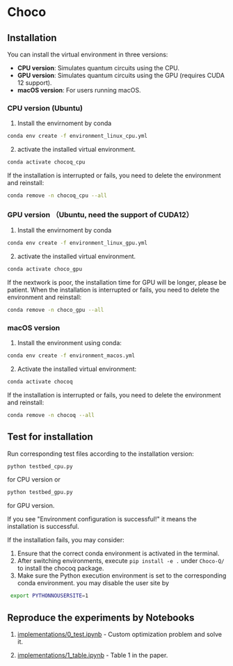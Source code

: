 # Choco

## Installation

You can install the virtual environment in three versions:

- **CPU version**: Simulates quantum circuits using the CPU.
- **GPU version**: Simulates quantum circuits using the GPU (requires CUDA 12 support).
- **macOS version**: For users running macOS.

### CPU version (Ubuntu)
1. Install the envirnoment by conda
```bash
conda env create -f environment_linux_cpu.yml
```
2. activate the installed virtual environment.
```bash
conda activate chocoq_cpu
```
If the installation is interrupted or fails, you need to delete the environment and reinstall: 
```bash
conda remove -n chocoq_cpu --all
```


### GPU version （Ubuntu, need the support of CUDA12）
1. Install the envirnoment by conda
```bash
conda env create -f environment_linux_gpu.yml
```
2. activate the installed virtual environment.
```bash
conda activate choco_gpu
```
If the nextwork is poor, the installation time for GPU will be longer, please be patient.
When the installation is interrupted or fails, you need to delete the environment and reinstall: 
```bash
conda remove -n choco_gpu --all
```

### macOS version
1. Install the environment using conda:
```bash
conda env create -f environment_macos.yml
```
2. Activate the installed virtual environment:
```bash
conda activate chocoq
```
If the installation is interrupted or fails, you need to delete the environment and reinstall: 
```bash
conda remove -n chocoq --all
```

## Test for installation
Run corresponding test files according to the installation version:

```bash
python testbed_cpu.py
```
for CPU version or 
```bash
python testbed_gpu.py
```
for GPU version.

If you see "Environment configuration is successful!" it means the installation is successful.

If the installation fails, you may consider:

1. Ensure that the correct conda environment is activated in the terminal.
2. After switching environments, execute `pip install -e .` under `Choco-Q/` to install the chocoq package.
2. Make sure the Python execution environment is set to the corresponding conda environment. you may disable the user site by 
```bash
 export PYTHONNOUSERSITE=1
```

## Reproduce the experiments by Notebooks
1. [implementations/0_test.ipynb](implementations/0_test.ipynb) - Custom optimization problem and solve it.

2. [implementations/1_table.ipynb](implementations/1_table.ipynb) - Table 1 in the paper.